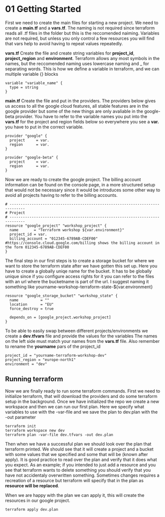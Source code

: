 # 01 Getting Started

First we need to create the main files for starting a new project.
We need to create a **main.tf** and a **vars.tf**. The naming is not required since terraform reads all .tf files in the folder but this is the reccomended naiming. Variables are not required, but unless you only control a few resources you will find that vars help to avoid having to repeat values repeatedly.

**vars.tf** Create the file and create string variables for **project_id**, **project_region** and **environment**. Terraform allows any most symbols in the names, but the reccomended naming uses lowercase naming and _ for separating words.
This is how we define a variable in terraform, and we can multiple variable {} blocks
```
variable "variable_name" {
  type = string
}
```

**main.tf** Create the file and put in the providers. The providers below gives us access to all the google cloud features, all stable features are in the google provider but some of the new things are only avaliable in the google-beta provider.
You have to refer to the variable names you put into the **vars.tf** for the project and region fields below so everywhere you see a **var.** you have to put in the correct variable.
```
provider "google" {
  project     = var.
  region      = var.
}

provider "google-beta" {
  project     = var.
  region      = var.
}
```

Now we are ready to create the google project. The billing account information can be found on the console page, in a more structured setup that would not be necessary since it would be introduces some other way to avoid all projects having to refer to the billing accounts.
```
# -----------------------------------------------------------------------------
# Project
# -----------------------------------------------------------------------------
resource "google_project" "workshop_project" {
  name       = "Terraform workshop ${var.environment}"
  project_id = var.
  billing_account = "012345-6789AB-CDEF00" #https://console.cloud.google.com/billing shows the billing account in the form 012345-6789AB-CDEF00
}
```

The final step in our first steps is to create a storage bucket for where we want to store the terraform state after we have gotten this set up.
Here you have to create a globally uniqe name for the bucket. It has to be globally unique since if you configure access rights for it you can refer to the files with an url where the bucketname is part of the url.
I suggest naming it something like yourname-workshop-terraform-state-${var.environment}
```
resource "google_storage_bucket" "workshop_state" {
  name          = ""
  location      = "EU"
  force_destroy = true

  depends_on = [google_project.workshop_project]
}
```

To be able to easily swap between different projects/environments we create a **dev.tfvars** file and provide the values for the variables
The names on the left side must match your names from the **vars.tf** file. Also remember to rename the **yourname** pars of the project_id
```
project_id = "yourname-terraform-workshop-dev"
project_region = "europe-north1"
environment = "dev"
```

## Running terraform

Now we are finally ready to run some terraform commands. First we need to initialize terraform, that will download the providers and do some terraform setup in the background.
Once we have initialized the repo we create a new workspace and then we can run our first plan. Here we specify what variables to use with the -var-file and we save the plan to dev.plan with the -out parameter
```
terraform init
terraform workspace new dev
terraform plan -var-file dev.tfvars -out dev.plan
```

Then when we have a successful plan we should look over the plan that terraform printed. We should see that it will create a project and a bucket with some values that we specified and some that will be (known after apply). It is good practice to read over the plan and verify that it does what you expect. As an example; if you intended to just add a resource and you see that terraform wants to delete something you should verify that you have not accidentaly overwritten something. Sometimes changes requires a recreation of a resource but terraform will specify that in the plan as **resource will be replaced**.

When we are happy with the plan we can apply it, this will create the resources in our google project.
```
terraform apply dev.plan
```

